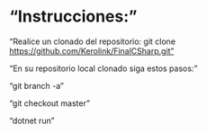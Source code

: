 # “Instrucciones:”

“Realice un clonado del repositorio: git clone https://github.com/Kerolink/FinalCSharp.git”

“En su repositorio local clonado siga estos pasos:”

“git branch -a”

“git checkout master”

“dotnet run”